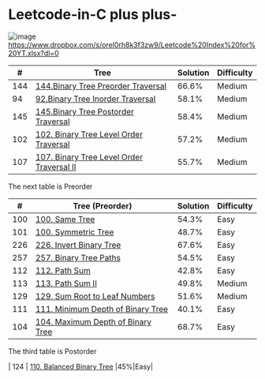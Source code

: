 # Leetcode-in-C plus plus-

![image](https://user-images.githubusercontent.com/30942700/117527619-f8c34480-afff-11eb-9ff1-e06fffa3af3e.png) https://www.dropbox.com/s/orel0rh8k3f3zw9/Leetcode%20Index%20for%20YT.xlsx?dl=0


|   #  |   Tree    |     Solution      |       Difficulty      |
|-----|-----------|----------|------------|
| 144 |    [144.Binary Tree Preorder Traversal](https://github.com/Xenorock/Leetcode-in-CPlusPlus-/issues/1#issue-880340987)  |66.6%|Medium| 
| 94  |   [92.Binary Tree Inorder Traversal ](https://github.com/Xenorock/Leetcode-in-CPlusPlus-/issues/2#issue-880359391)    |58.1%|Medium|
| 145  |   [145.Binary Tree Postorder Traversal ](https://github.com/Xenorock/Leetcode-in-CPlusPlus-/issues/3#issue-881027097)    |58.4%|Medium|
| 102  |   [102. Binary Tree Level Order Traversal ](https://github.com/Xenorock/Leetcode-in-CPlusPlus-/issues/4#issue-882163283)    |57.2%|Medium|
| 107  |   [107. Binary Tree Level Order Traversal II ](https://github.com/Xenorock/Leetcode-in-CPlusPlus-/issues/5#issue-882169542)    |55.7%|Medium|




The next table is Preorder

|   #  |   Tree (Preorder)           |     Solution      |       Difficulty      |
|-----|-----------|----------|------------|
| 100  |   [100. Same Tree  ](https://github.com/Xenorock/Leetcode-in-CPlusPlus-/issues/6#issue-886288566)    |54.3%|Easy|
| 101  |   [100. Symmetric Tree  ](https://github.com/Xenorock/Leetcode-in-CPlusPlus-/issues/7#issue-886361496)    |48.7%|Easy|
| 226  |   [226. Invert Binary Tree](https://github.com/Xenorock/Leetcode-in-CPlusPlus-/issues/8#issue-889945862)    |67.6%|Easy|
| 257  |   [257. Binary Tree Paths](https://github.com/Xenorock/Leetcode-in-CPlusPlus-/issues/9#issue-890004137)    |54.5%|Easy|
| 112  |   [112. Path Sum](https://github.com/Xenorock/Leetcode-in-CPlusPlus-/issues/10#issue-890023079)    |42.8%|Easy|
| 113  |   [113. Path Sum II](https://github.com/Xenorock/Leetcode-in-CPlusPlus-/issues/11#issue-891896223)    |49.8%|Medium|
| 129  |   [129. Sum Root to Leaf Numbers ](https://github.com/Xenorock/Leetcode-in-CPlusPlus-/issues/12#issue-891992052)    |51.6%|Medium|
| 111  |   [111. Minimum Depth of Binary Tree](https://github.com/Xenorock/Leetcode-in-CPlusPlus-/issues/13#issue-894137709)    |40.1%|Easy|
| 104  |   [104. Maximum Depth of Binary Tree    ](https://github.com/Xenorock/Leetcode-in-CPlusPlus-/issues/14#issue-894149420)    |68.7%|Easy|

The third table is Postorder



| 124  |   [110. Balanced Binary Tree](https://github.com/Xenorock/Leetcode-in-CPlusPlus-/issues/15#issue-894302699)    |45%|Easy|
